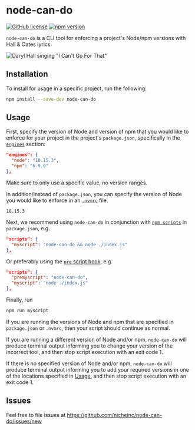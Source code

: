 # node-can-do 
[![GitHub license](https://img.shields.io/badge/license-MIT-blue.svg)](https://github.com/nicheinc/node-can-do/blob/master/LICENSE.md) [![npm version](https://img.shields.io/npm/v/node-can-do.svg?style=flat)](https://www.npmjs.com/package/node-can-do)

`node-can-do` is a CLI tool for enforcing a project's Node/npm versions with Hall & Oates lyrics.  

![Daryl Hall singing "I Can't Go For That"](https://media.giphy.com/media/3ohjV3KahwmqwPwQLu/giphy.gif)

## Installation

To install for usage in a specific project, run the following:

```sh
npm install --save-dev node-can-do
```

## Usage

First, specify the version of Node and version of npm that you would like to enforce for your project in the project's `package.json`, specifically in the [`engines`](https://docs.npmjs.com/files/package.json#engines) section:

```json
"engines": {
  "node": "10.15.3",
  "npm": "6.9.0"    
},
```

Make sure to only use a specific value, no version ranges.

In addition/instead of `package.json`, you can specify the version of Node you would like to enforce in an [`.nvmrc`](https://github.com/creationix/nvm#nvmrc) file.

```
10.15.3
```

Next, we recommend using `node-can-do` in conjunction with [`npm scripts`](https://docs.npmjs.com/misc/script) in `package.json`, e.g.

```json
"scripts": {
  "myscript": "node-can-do && node ./index.js"
},
```

Or preferably using the [`pre` script hook](https://docs.npmjs.com/misc/scripts#description), e.g.

```json
"scripts": {
  "premyscript": "node-can-do",
  "myscript": "node ./index.js"
},
```

Finally, run

```sh
npm run myscript
```

If you are running the versions of Node and npm that are specified in `package.json` or `.nvmrc`, then your script should continue as normal.

If you are running a different version of Node and/or npm, `node-can-do` will produce terminal output informing you to change your version of the incorrect tool, and then stop script execution with an exit code 1.

If there is no specified version of Node and/or npm, `node-can-do` will produce terminal output informing you to add your required versions in one of the locations specified in [Usage](https://github.com/nicheinc/node-can-do/#usage), and then stop script execution with an exit code 1.

## Issues

Feel free to file issues at https://github.com/nicheinc/node-can-do/issues/new
